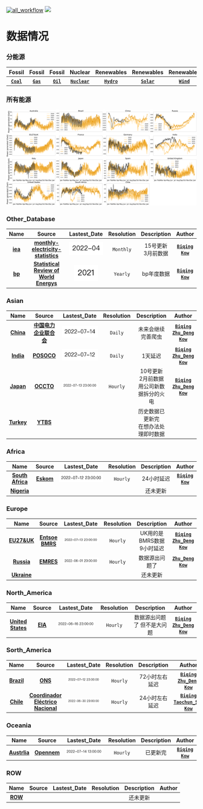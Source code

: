 [![all_workflow](https://github.com/KowComical/GlobalPowerUpdate-Kow/actions/workflows/all_workflow.yml/badge.svg?branch=master)](https://github.com/KowComical/GlobalPowerUpdate-Kow/actions/workflows/all_workflow.yml)
<a href="https://github.com/users/KowComical/projects/2"><img src="https://img.shields.io/badge/issues-project-blue"/></a>



# 数据情况
### 分能源
|Fossil|Fossil|Fossil|Nuclear|Renewables|Renewables|Renewables|Renewables|
|:-:|:-:|:-:|:-:|:-:|:-:|:-:|:-:|
|**[`Coal`](./image/Coal_generation_for_all_country.svg)**|**[`Gas`](./image/Gas_generation_for_all_country.svg)**|**[`Oil`](./image/Oil_generation_for_all_country.svg)**|**[`Nuclear`](./image/Nuclear_generation_for_all_country.svg)**|**[`Hydro`](./image/Hydro_generation_for_all_country.svg)**|**[`Solar`](./image/Solar_generation_for_all_country.svg)**|**[`Wind`](./image/Wind_generation_for_all_country.svg)**|**[`Other`](./image/Other_generation_for_all_country.svg)**|
### 所有能源
![](./image/Power_generation_for_all_country.svg)


### Other_Database
|Name|Source|Lastest_Date|Resolution|Description|Author|
|:-:|:-:|:-:|:-:|:-:|:-:|
|**[iea](./data/#global_rf/iea)**|**[monthly-electricity-statistics](https://www.iea.org/data-and-statistics/data-product/monthly-electricity-statistics)**|![](./image/updated/iea_cleaned.png)|`Monthly`|15号更新<br>3月前数据|**[`Biqing`](https://github.com/cadagno)**<br>**[`Kow`](https://github.com/KowComical)**|
|**[bp](./data/#global_rf/bp)**|**[Statistical Review of World Energys](https://www.bp.com/en/global/corporate/energy-economics/statistical-review-of-world-energy.html)**|![](./image/updated/bp_cleaned.png)|`Yearly`|bp年度数据|**[`Biqing`](https://github.com/cadagno)**<br>**[`Kow`](https://github.com/KowComical)**|
### Asian
|Name|Source|Lastest_Date|Resolution|Description|Author|
|:-:|:-:|:-:|:-:|:-:|:-:|
|**[China](./data/asia/china)**|**[中国电力企业联合会](https://cec.org.cn/menu/index.html?170)**|![](./image/updated/China.png)|`Daily`|未来会继续完善爬虫|**[`Biqing`](https://github.com/cadagno)**<br>**[`Zhu_Deng`](https://github.com/thuzhu)**<br>**[`Kow`](https://github.com/KowComical)**|
|**[India](./data/asia/india)**|**[POSOCO](https://posoco.in/reports/daily-reports/)**|![](./image/updated/India.png)|`Daily`|1天延迟|**[`Biqing`](https://github.com/cadagno)**<br>**[`Zhu_Deng`](https://github.com/thuzhu)**<br>**[`Kow`](https://github.com/KowComical)**|
|**[Japan](./data/asia/japan)**|**[OCCTO](https://occtonet3.occto.or.jp/public/dfw/RP11/OCCTO/SD/LOGIN_login#)**|![](./image/updated/Japan.png)|`Hourly`|10号更新<br>2月前数据<br>用公司新数据拆分的火电|**[`Biqing`](https://github.com/cadagno)**<br>**[`Zhu_Deng`](https://github.com/thuzhu)**<br>**[`Kow`](https://github.com/KowComical)**|
|**[Turkey](./data/asia/turkey)**|**[YTBS](https://ytbsbilgi.teias.gov.tr/ytbsbilgi/frm_istatistikler.jsf)**|||历史数据已更新完<br>在想办法处理即时数据||

### Africa
|Name|Source|Lastest_Date|Resolution|Description|Author|
|:-:|:-:|:-:|:-:|:-:|:-:|
|**[South Africa](./data/africa/south_africa)**|**[Eskom](https://www.eskom.co.za/dataportal/supply-side/station-build-up-for-the-last-7-days/)**|![](./image/updated/south_africa.png)|`Hourly`|24小时延迟|**[`Biqing`](https://github.com/cadagno)**<br>**[`Kow`](https://github.com/KowComical)**|
|**[Nigeria](https://github.com/KowComical/GlobalPowerUpdate-Kow/issues/11)**||||还未更新||

### Europe
|Name|Source|Lastest_Date|Resolution|Description|Author|
|:-:|:-:|:-:|:-:|:-:|:-:|
|**[EU27&UK](./data/europe/eu27_uk)**|**[Entsoe](https://transparency.entsoe.eu/generation/r2/actualGenerationPerProductionType/show)**<br>**[BMRS](https://www.bmreports.com/bmrs)**|![](./image/updated/Germany.png)|`Hourly`|UK用的是BMRS数据<br>9小时延迟|**[`Biqing`](https://github.com/cadagno)**<br>**[`Zhu_Deng`](https://github.com/thuzhu)**<br>**[`Kow`](https://github.com/KowComical)**|
|**[Russia](./data/europe/russia)**|**[EMRES](https://emres.cn)**|![](./image/updated/Russia.png)|`Hourly`|数据源出问题了|**[`Zhu_Deng`](https://github.com/thuzhu)**<br>**[`Kow`](https://github.com/KowComical)**|
|**[Ukraine](https://github.com/KowComical/GlobalPowerUpdate-Kow/issues/23)** ||||还未更新||

### North_America
|Name|Source|Lastest_Date|Resolution|Description|Author|
|:-:|:-:|:-:|:-:|:-:|:-:|
|**[United States](./data/n_america/us)**|**[EIA](https://www.eia.gov/electricity/)**|![](./image/updated/US.png)|`Hourly`|数据源出问题了 但不是大问题|**[`Biqing`](https://github.com/cadagno)**<br>**[`Zhu_Deng`](https://github.com/thuzhu)**<br>**[`Kow`](https://github.com/KowComical)**|


### Sorth_America
|Name|Source|Lastest_Date|Resolution|Description|Author|
|:-:|:-:|:-:|:-:|:-:|:-:|
|**[Brazil](./data/s_america/brazil)**|**[ONS](http://www.ons.org.br/Paginas/resultados-da-operacao/historico-da-operacao)**|![](./image/updated/Brazil.png)|`Hourly`|72小时左右延迟|**[`Biqing`](https://github.com/cadagno)**<br>**[`Zhu_Deng`](https://github.com/thuzhu)**<br>**[`Kow`](https://github.com/KowComical)**|
|**[Chile](./data/s_america/chile)**|**[Coordinador Eléctrico Nacional](https://www.coordinador.cl/operacion/graficos/operacion-real/generacion-real/)**|![](./image/updated/Chile.png)|`Hourly`|24小时左右延迟|**[`Biqing`](https://github.com/cadagno)**<br>**[`Taochun_Sun`](https://github.com/suntaochun)**<br>**[`Kow`](https://github.com/KowComical)**|

### Oceania
|Name|Source|Lastest_Date|Resolution|Description|Author|
|:-:|:-:|:-:|:-:|:-:|:-:|
|**[Austrlia](./data/oceania/australia)**|**[Opennem](https://opennem.org.au/energy/nem/?range=7d&interval=30m)**|![](./image/updated/Australia.png)|`Hourly`|已更新完|**[`Biqing`](https://github.com/cadagno)**<br>**[`Kow`](https://github.com/KowComical)**|

### ROW
|Name|Source|Lastest_Date|Resolution|Description|Author|
|:-:|:-:|:-:|:-:|:-:|:-:|
|**[ROW](https://github.com/KowComical/GlobalPowerUpdate-Kow/issues/11)**||||还未更新||


